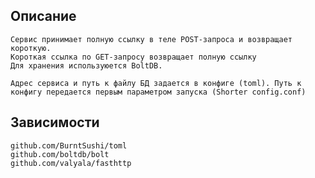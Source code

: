 ## Описание
    Сервис принимает полную ссылку в теле POST-запроса и возвращает короткую. 
    Короткая ссылка по GET-запросу возвращает полную ссылку
    Для хранения используюется BoltDB. 

    Адрес сервиса и путь к файлу БД задается в конфиге (toml). Путь к конфигу передается первым параметром запуска (Shorter config.conf)

## Зависимости 

	github.com/BurntSushi/toml
	github.com/boltdb/bolt
	github.com/valyala/fasthttp
